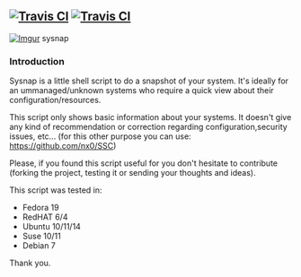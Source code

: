 ## [![Travis CI](https://img.shields.io/badge/sysnap-2.4-brightgreen.svg)](https://github.com/nx0/sysnap) [![Travis CI](https://img.shields.io/badge/sysnap-master.zip-blue.svg)](https://github.com/nx0/sysnap/archive/master.zip)

[![Imgur](http://i.imgur.com/d8PhHfz.png?2)](https://github.com/) sysnap

### Introduction

Sysnap is a little shell script to do a snapshot of your system. It's ideally for an ummanaged/unknown systems who require 
 a quick view about their configuration/resources.

This script only shows basic information about your systems. It doesn't give any kind of recommendation or 
correction regarding configuration,security issues, etc... (for this other purpose you can use: https://github.com/nx0/SSC)

Please, if you found this script useful for you don't hesitate to contribute (forking the project, testing it or sending
your thoughts and ideas).

This script was tested in:
* Fedora 19
* RedHAT 6/4
* Ubuntu 10/11/14
* Suse 10/11
* Debian 7


Thank you.
